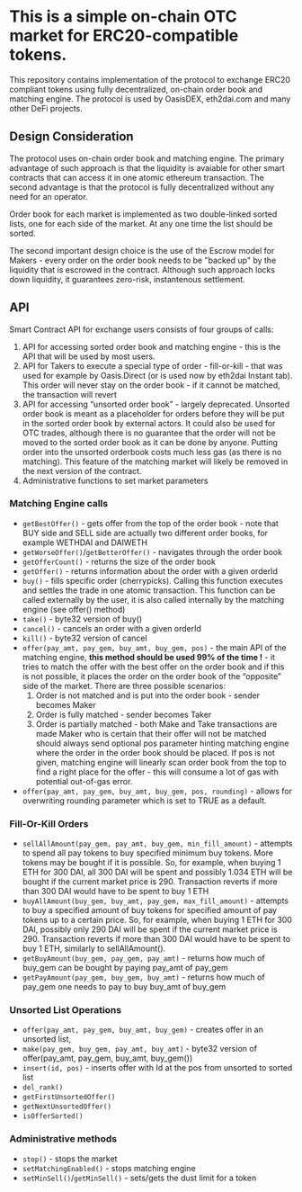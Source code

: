 # This is a simple on-chain OTC market for ERC20-compatible tokens.

This repository contains implementation of the protocol to exchange ERC20 compliant tokens using fully decentralized, on-chain order book and matching engine. The protocol is used by OasisDEX, eth2dai.com and many other DeFi projects. 

## Design Consideration

The protocol uses on-chain order book and matching engine. The primary advantage of such approach is that the liquidity is avaiable for other smart contracts that can access it in one atomic ethereum transaction. The second advantage is that the protocol is fully decentralized without any need for an operator. 

Order book for each market is implemented as two double-linked sorted lists, one for each side of the market. At any one time the list should be sorted. 

The second important design choice is the use of the Escrow model for Makers - every order on the order book needs to be "backed up" by the liquidity that is escrowed in the contract. Although such approach locks down liquidity, it guarantees zero-risk, instantenous settlement. 

## API

Smart Contract API for exchange users consists of four groups of calls:

1. API for accessing sorted order book and matching engine - this is the API that will be used by most users. 
2. API for Takers to execute a special type of order - fill-or-kill - that was used for example by Oasis.Direct (or is used now by eth2dai Instant tab). This order will never stay on the order book - if it cannot be matched, the transaction will revert
3. API for accessing “unsorted order book” - largely deprecated. Unsorted order book is meant as a placeholder for orders before they will be put in the sorted order book by external actors. It could also be used for OTC trades, although there is no guarantee that the order will not be moved to the sorted order book as it can be done by anyone. Putting order into the unsorted orderbook costs much less gas (as there is no matching). This feature of the matching market will likely be removed in the next version of the contract. 
4. Administrative functions to set market parameters

### Matching Engine calls

* `getBestOffer()` - gets offer from the top of the order book - note that BUY side and SELL side are actually two different order books, for example WETHDAI and DAIWETH
* `getWorseOffer()`/`getBetterOffer()` - navigates through the order book
* `getOfferCount()` - returns the size of the order book
* `getOffer()` - returns information about the order with a given orderId 
* `buy()` - fills specific order (cherrypicks). Calling this function executes and settles the trade in one atomic transaction. This function can be called externally by the user, it is also called internally by the matching engine (see offer() method)
* `take()` - byte32 version of buy()
* `cancel()` - cancels an order with a given orderId
* `kill()` - byte32 version of cancel
* `offer(pay_amt, pay_gem, buy_amt, buy_gem, pos)` - the main API of the matching engine, **this method should be used 99% of the time !** - it tries to match the offer with the best offer on the order book and if this is not possible, it places the order on the order book of the “opposite” side of the market. There are three possible scenarios:
  1. Order is not matched and is put into the order book - sender becomes Maker
  2. Order is fully matched - sender becomes Taker
  3. Order is partially matched - both Make and Take transactions are made
Maker who is certain that their offer will not be matched should always send optional pos parameter hinting matching engine where the order in the order book should be placed. If pos is not given, matching engine will linearly scan order book from the top to find a right place for the offer - this will consume a lot of gas with potential out-of-gas error.
* `offer(pay_amt, pay_gem, buy_amt, buy_gem, pos, rounding)` - allows for overwriting rounding parameter which is set to TRUE as a default. 

### Fill-Or-Kill Orders
* `sellAllAmount(pay_gem, pay_amt, buy_gem, min_fill_amount)` - attempts to spend all pay tokens to buy specified minimum buy tokens. More tokens may be bought if it is possible. So, for example, when buying 1 ETH for 300 DAI, all 300 DAI will be spent and possibly 1.034 ETH will be bought if the current market price is 290. Transaction reverts if more than 300 DAI would have to be spent to buy 1 ETH
* `buyAllAmount(buy_gem, buy_amt, pay_gem, max_fill_amount)` - attempts to buy a specified amount of buy tokens for specified amount of pay tokens up to a certain price. So, for example, when buying 1 ETH for 300 DAI, possibly only 290 DAI will be spent if the current market price is 290. Transaction reverts if more than 300 DAI would have to be spent to buy 1 ETH, similarly to sellAllAmount().  
* `getBuyAmount(buy_gem, pay_gem, pay_amt)` - returns how much of buy_gem can be bought by paying pay_amt of pay_gem
* `getPayAmount(pay_gem, buy_gem, buy_amt)` - returns how much of pay_gem one needs to pay to buy buy_amt of buy_gem

### Unsorted List Operations
* `offer(pay_amt, pay_gem, buy_amt, buy_gem)` - creates offer in an unsorted list, 
* `make(pay_gem, buy_gem, pay_amt, buy_amt)` - byte32 version of offer(pay_amt, pay_gem, buy_amt, buy_gem()) 
* `insert(id, pos)` - inserts offer with Id at the pos from unsorted to sorted list 
* `del_rank()`
* `getFirstUnsortedOffer()`
* `getNextUnsortedOffer()`
* `isOfferSorted()`

### Administrative methods
* `stop()` - stops the market
* `setMatchingEnabled()` - stops matching engine
* `setMinSell()`/`getMinSell()` - sets/gets the dust limit for a token 

